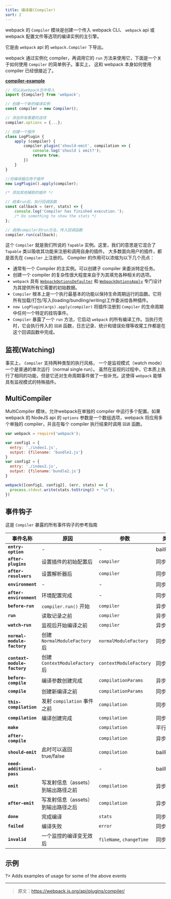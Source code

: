 ```yaml
---
title: 编译器(Compiler)
sort: 2
---
```


webpack 的 `Compiler` 模块是创建一个传入 webpack CLI、 `webpack` api 或 webpack 配置文件等选项的编译实例的主引擎。

它是由 `webpack` api 的 `webpack.Compiler` 下导出。

webpack 通过实例化 compiler，再调用它的 `run` 方法来使用它，下面是一个关于如何使用 `Compiler` 的简单例子。事实上， 这和 webpack 本身如何使用 compiler 已经很接近了。

[__compiler-example__](https://github.com/pksjce/webpack-internal-examples/blob/master/compiler-example.js)

```javascript
// 可以从webpack包中导入
import {Compiler} from 'webpack';

// 创建一个新的编译实例
const compiler = new Compiler();

// 添加所有需要的选项
compiler.options = {...};

// 创建一个插件
class LogPlugin {
    apply (compiler) {
        compiler.plugin('should-emit', compilation => {
            console.log('should i emit?');
            return true;
        })
    }
}

//将编译器应用于插件
new LogPlugin().apply(compiler);

/* 添加其他辅助的插件 */

// 结束run后，执行回调函数
const callback = (err, stats) => {
    console.log('Compiler has finished execution.');
    /* Do something to show the stats */
};

// 调用compiler的run方法，传入回调函数
compiler.run(callback);
```

这个 `Compiler` 就是我们所说的 `Tapable` 实例。这里，我们的意思是它混合了 `Tapable` 类以吸收其功能来注册和调用自身的插件。
大多数面向用户的插件，都是首先在 `Compiler` 上注册的。
Compiler 的作用可以浓缩为以下几个亮点：
 - 通常有一个 Compiler 的主实例。可以创建子 compiler 来委派特定任务。
 - 创建一个 compiler 的复杂性很大程度来自于为其填充各种相关的选项。
 - `webpack` 具有 [`WebpackOptionsDefaulter`](https://github.com/webpack/webpack/blob/master/lib/WebpackOptionsDefaulter.js) 和 [`WebpackOptionsApply`](https://github.com/webpack/webpack/blob/master/lib/WebpackOptionsApply.js) 专门设计为其提供所有它需要的初始数据。
 - `Compiler` 根本上是一个执行最基本的功能以保持生命周期运行的函数。它将所有加载/打包/写入(loading/bundling/writing)工作委派给各种插件。
 - `new LogPlugin(args).apply(compiler)` 将插件注册到 `Compiler` 的生命周期中任何一个特定的挂钩事件。
 - `Compiler` 暴露了一个 `run` 方法，它启动 `webpack` 的所有编译工作。当执行完时，它会执行传入的 `回调` 函数，日志记录、统计和错误处理等收尾工作都是在这个回调函数中完成。

## 监视(Watching)

事实上， `Compiler` 支持两种类型的执行风格， 一个是监视模式（watch mode）一个是普通的单次运行（normal single run）。
虽然在监视的过程中，它本质上执行了相同的功能，但是它还对生命周期事件做了一些补充。这使得 `webpack` 能够具有监视模式的特殊插件。


## MultiCompiler

MultiCompiler 模块，允许webpack在单独的 compiler 中运行多个配置。如果 webpack 的 NodeJS api 的 `options` 参数是一个数组选项，webpack 将应用多个单独的 compiler，并且在每个 compiler 执行结束时调用 `回调` 函数。

```javascript
var webpack = require('webpack');

var config1 = {
  entry: './index1.js',
  output: {filename: 'bundle1.js'}
}
var config2 = {
  entry: './index2.js',
  output: {filename:'bundle2.js'}
}

webpack([config1, config2], (err, stats) => {
  process.stdout.write(stats.toString() + "\n");
})
```

## 事件钩子

这是 `Compiler` 暴露的所有事件钩子的参考指南

| 事件名称                     | 原因                 | 参数                  | 类型       |
|----------------------------|----------------------------|----------------------|------------|
| __`entry-option`__         |                  -                  |           -          | bailResult |
| __`after-plugins`__        | 设置插件的初始配置后 | `compiler`       | 同步       |
| __`after-resolvers`__      | 设置解析器后      | `compiler`           | 同步       |
| __`environment`__          |                  -                  |           -          | 同步       |
| __`after-environment`__    | 环境配置完成          |           -          | 同步       |
| __`before-run`__           | `compiler.run()` 开始             | `compiler`           | 异步      |
| __`run`__                  | 读取记录之前              | `compiler`           | 异步      |
| __`watch-run`__            | 监视后开始编译之前 | `compiler`           | 异步      |
| __`normal-module-factory`__ | 创建 `NormalModuleFactory` 后 | `normalModuleFactory`| 同步      |
| __`context-module-factory`__ | 创建 `ContextModuleFactory` 后 | `contextModuleFactory`| 同步      |
| __`before-compile`__       | 编译参数创建完成      | `compilationParams`  | 异步      |
| __`compile`__              | 创建新编译之前     | `compilationParams`  | 同步       |
| __`this-compilation`__     | 发射 `compilation` 事件之前 | `compilation`        | 同步       |
| __`compilation`__          | 编译创建完成      | `compilation`        | 同步       |
| __`make`__                 |                                     | `compilation`        | 平行   |
| __`after-compile`__        |                                     | `compilation`        | 异步      |
| __`should-emit`__          | 此时可以返回 true/false  | `compilation`        | bailResult |
| __`need-additional-pass`__ |                                     |           -          | bailResult |
| __`emit`__                 | 写发射信息（assets）到输出路径之前 | `compilation` | 异步      |
| __`after-emit`__           | 写发射信息（assets）到输出路径之后 | `compilation` | 异步      |
| __`done`__                 | 完成编译               | `stats`              | 同步       |
| __`failed`__               | 编译失败                  | `error`              | 同步       |
| __`invalid`__              | 一个监控的编译变无效后  | `fileName`, `changeTime` | 同步       |

## 示例

?> Adds examples of usage for some of the above events

***

> 原文：https://webpack.js.org/api/plugins/compiler/